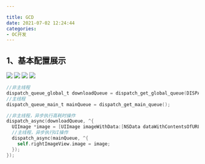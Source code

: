 ```yaml
---

title: GCD
date: 2021-07-02 12:24:44
categories: 
- OC开发
---
```


## 1、基本配置展示

<img src="https://gitee.com/molushu/blog-gallery-1/raw/master/img/20210702122718.png">



<img src="https://gitee.com/molushu/blog-gallery-1/raw/master/img/20210702123001.png">



<img src="https://gitee.com/molushu/blog-gallery-1/raw/master/img/20210702123202.png">



<img src="https://gitee.com/molushu/blog-gallery-1/raw/master/img/20210702123417.png">



```objective-c
//非主线程
dispatch_queue_global_t downloadQueue = dispatch_get_global_queue(DISPATCH_QUEUE_PRIORITY_DEFAULT, 0);
//主线程
dispatch_queue_main_t mainQueue = dispatch_get_main_queue();

//非主线程，异步执行高耗时操作
dispatch_async(downloadQueue, ^{
  UIImage *image = [UIImage imageWithData:[NSData dataWithContentsOfURL:[NSURL URLWithString:item.picUrl]]];
  //主线程，异步执行UI操作
  dispatch_async(mainQueue, ^{
    self.rightImageView.image = image;
  });
});
```


